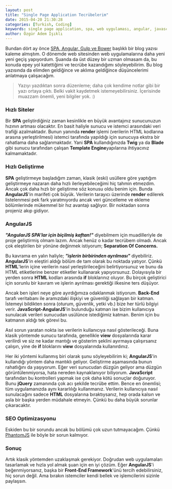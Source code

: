 ```yaml
---
layout: post
title: "Single Page Application Tecrübelerim"
date: 2015-04-20 21:30:28
categories: [Turkish, Coding]
keywords: single page application, spa, web uygulaması, angular, javascript, tecrübe
author: Özgür Adem Işıklı
---
```


Bundan dört ay önce [SPA, Angular, Gulp ve Bower](/web/2014/12/13/spa-angular-bower-gulp.html) başlıklı bir blog yazısı kaleme almıştım. O dönemde web sitesinden web uygulamalarına daha yeni yeni geçiş yapıyordum. Şuanda da üst düzey bir uzman olmasam da, bu konuda epey yol katettiğimi ve tecrübe kazandığımı söyleyebilirim. Bu blog yazısında da elimden geldiğince ve aklıma geldiğince düşüncelerimi anlatmaya çalışacağım.

> Yazıyı yazdıktan sonra düzenleme; daha çok kendime notlar gibi bir yazı ortaya çıktı.
> Belki vakit kaydetmek istemeyebilirsiniz. İçerisinde muazzam önemli, yeni bilgiler yok. :)

### Hızlı Siteler

Bir **SPA** geliştirdiğiniz zaman kesinlikle en büyük avantajınız sunucunuzun hızının artması olacaktır. En basit haliyle sunucu ve istemci arasındaki veri trafiği azalmaktadır. Bunun yanında **render** işlemi (verilerin HTML kodlarına arasına yerleştirilmesi) istemci tarafında yapıldığı için sunucuya ekstra bir rahatlama daha sağlanmaktadır. Yani **SPA** kullandığınızda **Twig** ya da **Blade** gibi sunucu tarafından çalışan **Template Engine**yapılarına ihtiyacınız kalmamaktadır.

### Hızlı Geliştirme

**SPA** geliştirmeye başladığım zaman, klasik (eski) usüllere göre yaptığım geliştirmeye nazaran daha hızlı ilerleyebileceğimi hiç tahmin etmezdim. Ancak çok daha hızlı bir geliştirme söz konusu oldu benim için. Bunda **AngularJS**'in marifeti çok büyük. Verilerin tarayıcı üzerinde **render** edilerek listelenmesi pek fark yaratmıyordu ancak veri güncelleme ve ekleme bölümlerinde mükemmel bir hız avantajı sağlıyor. Bir noktadan sonra projeniz akıp gidiyor.

### AngularJS

**_"AngularJS SPA'lar için biçilmiş kaftan!"_** diyebilmem için muadilleriyle de proje geliştirmiş olmam lazım. Ancak henüz o kadar tecrübem olmadı. Ancak çok eleştirilen bir yönüne değinmek istiyorum; **Separation Of Concerns.**

Bu kavrama en yalın haliyle; **_"işlerin birbirinden ayrılması"_** diyebiliriz. **AngularJS**'in eleştiri aldığı bölüm de tam olarak bu noktada yatıyor. Çünkü **HTML**'lerin içine verilerin nasıl yerleştirileceğini belirtiyorsunuz ve bunu da HTML etiketlerine benzer etiketler kullanarak yapıyorsunuz. Dolayısıyla bir yerden sonra **HTML** kodları arasında **if** bloklarınız oluyor. Bu birçok geliştirici için sorunlu bir kavram ve işlerin ayrılması gerektiği ilkesine ters düşüyor.

Ancak ben işleri neye göre ayırdığımıza odaklanmak istiyorum. **Back-End** tarafı veritabanı ile aramızdaki ilişkiyi ve güvenliği sağlayan bir katman. İstemeyi bildikten sonra (oturum, güvenlik, yetki vb.) bize her türlü bilgiyi verir. **JavaScript-AngularJS**'in bulunduğu katman ise bizim kullanıcıya sunulacak verileri sunucudan usülünce istediğimiz katman. Benim için bu katmanın aldığı tek görevi bu.

Asıl sorun yaratan nokta ise verilerin kullanıcıya nasıl gösterileceği. Buna klasik yöntemde sunucu tarafında, genellikle **view** dosyalarında karar verilirdi ve siz ne kadar mantığı ve gösterim şeklini ayırmaya çalışırsanız çalışın, yine de **if** bloklarını **view** dosyalarında kullanırdınız.

Her iki yöntemi kullanmış biri olarak şunu söyleyebilirim ki; **AngularJS**'in kullandığı yöntem daha mantıklı geliyor. Geliştirme aşamasında bunun rahatlığını da yaşıyorum. Eğer veri sunucudan düzgün geliyor ama düzgün görüntülenmiyorsa, hata nereden kaynaklanıyor biliyorum. **JavaScript** tarafından bu kontrolleri yapmak ise çok daha kötü sonuçlar doğuruyor. Bunu **jQuery** zamanında çok acı şekilde tecrübe ettim. Bence en önemlisi; tüm uygulamanızda aynı kararlılığı kullanmanız. Verilerin kullanıcıya nasıl sunulacağını sadece **HTML** dosyalarına bıraktıysanız, hep orada kalsın ve asla bir başka yerden müdahale etmeyin. Çünkü bu daha büyük sorunlar çıkaracaktır.

### SEO Optimizasyonu

Eskiden bu bir sorundu ancak bu bölümü çok uzun tutmayacağım. Çünkü [PhantomJS](http://phantomjs.org/) ile böyle bir sorun kalmıyor.

### Sonuç

Artık klasik yöntemden uzaklaşmak gerekiyor. Doğrudan web uygulamaları tasarlamak ve hızla yol almak şuan için en iyi çözüm. Eğer **AngularJS**'i beğenmiyorsanız, başka bir **Front-End Framework**'ünü tercih edebilirsiniz, hiç sorun değil. Ama bırakın istemciler kendi bellek ve işlemcilerini sizinle paylaşsın.
